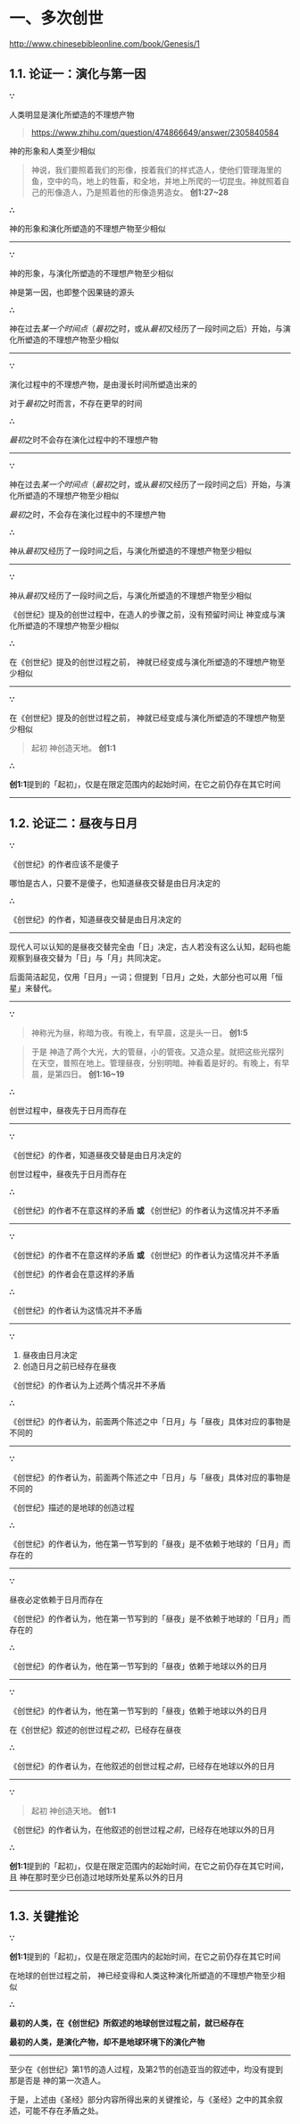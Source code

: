 # 一、多次创世

http://www.chinesebibleonline.com/book/Genesis/1

## 1.1. 论证一：演化与第一因

**∵**

人类明显是演化所塑造的不理想产物 
> https://www.zhihu.com/question/474866649/answer/2305840584

 神的形象和人类至少相似

>  神说，我们要照着我们的形像，按着我们的样式造人，使他们管理海里的鱼，空中的鸟，地上的牲畜，和全地，并地上所爬的一切昆虫。神就照着自己的形像造人，乃是照着他的形像造男造女。 **创1:27~28**

**∴**

 神的形象和演化所塑造的不理想产物至少相似

----

**∵**

 神的形象，与演化所塑造的不理想产物至少相似

 神是第一因，也即整个因果链的源头

**∴**

 神在过去*某一个时间点*（*最初*之时，或从*最初*又经历了一段时间之后）开始，与演化所塑造的不理想产物至少相似

----

**∵**

演化过程中的不理想产物，是由漫长时间所塑造出来的

对于*最初*之时而言，不存在更早的时间

**∴**

*最初*之时不会存在演化过程中的不理想产物

----

**∵**

 神在过去*某一个时间点*（*最初*之时，或从*最初*又经历了一段时间之后）开始，与演化所塑造的不理想产物至少相似

*最初*之时，不会存在演化过程中的不理想产物

**∴**

 神从*最初*又经历了一段时间之后，与演化所塑造的不理想产物至少相似

----

**∵**

 神从*最初*又经历了一段时间之后，与演化所塑造的不理想产物至少相似

《创世纪》提及的创世过程中，在造人的步骤之前，没有预留时间让 神变成与演化所塑造的不理想产物至少相似

**∴**

在《创世纪》提及的创世过程之前， 神就已经变成与演化所塑造的不理想产物至少相似

----

**∵**

在《创世纪》提及的创世过程之前， 神就已经变成与演化所塑造的不理想产物至少相似

> 起初 神创造天地。 **创1:1**

**∴**

**创1:1**提到的「起初」，仅是在限定范围内的起始时间，在它之前仍存在其它时间

----

## 1.2. 论证二：昼夜与日月

**∵**

《创世纪》的作者应该不是傻子

哪怕是古人，只要不是傻子，也知道昼夜交替是由日月决定的

**∴**

《创世纪》的作者，知道昼夜交替是由日月决定的

----

现代人可以认知的是昼夜交替完全由「日」决定，古人若没有这么认知，起码也能观察到昼夜交替为「日」与「月」共同决定。

后面简洁起见，仅用「日月」一词；但提到「日月」之处，大部分也可以用「恒星」来替代。

----

**∵**

>  神称光为昼，称暗为夜。有晚上，有早晨，这是头一日。 **创1:5**

> 于是 神造了两个大光，大的管昼，小的管夜。又造众星。就把这些光摆列在天空，普照在地上。管理昼夜，分别明暗。神看着是好的。有晚上，有早晨，是第四日。 **创1:16~19**

**∴**

创世过程中，昼夜先于日月而存在

----

**∵**

《创世纪》的作者，知道昼夜交替是由日月决定的

创世过程中，昼夜先于日月而存在

**∴**

《创世纪》的作者不在意这样的矛盾 **或** 《创世纪》的作者认为这情况并不矛盾

----

**∵**

《创世纪》的作者不在意这样的矛盾 **或** 《创世纪》的作者认为这情况并不矛盾

《创世纪》的作者会在意这样的矛盾

**∴**

《创世纪》的作者认为这情况并不矛盾

----

**∵**

1. 昼夜由日月决定
2. 创造日月之前已经存在昼夜

《创世纪》的作者认为上述两个情况并不矛盾

**∴**

《创世纪》的作者认为，前面两个陈述之中「日月」与「昼夜」具体对应的事物是不同的

----

**∵**

《创世纪》的作者认为，前面两个陈述之中「日月」与「昼夜」具体对应的事物是不同的

《创世纪》描述的是地球的创造过程

**∴**

《创世纪》的作者认为，他在第一节写到的「昼夜」是不依赖于地球的「日月」而存在的

----

**∵**

昼夜必定依赖于日月而存在

《创世纪》的作者认为，他在第一节写到的「昼夜」是不依赖于地球的「日月」而存在的

**∴**

《创世纪》的作者认为，他在第一节写到的「昼夜」依赖于地球以外的日月

----

**∵**

《创世纪》的作者认为，他在第一节写到的「昼夜」依赖于地球以外的日月

在《创世纪》叙述的创世过程*之初*，已经存在昼夜

**∴**

《创世纪》的作者认为，在他叙述的创世过程*之前*，已经存在地球以外的日月

----

**∵**

> 起初 神创造天地。 **创1:1**

《创世纪》的作者认为，在他叙述的创世过程*之前*，已经存在地球以外的日月

**∴**

**创1:1**提到的「起初」，仅是在限定范围内的起始时间，在它之前仍存在其它时间，且 神在那时至少已创造过地球所处星系以外的日月

----

## 1.3. 关键推论

**∵**

**创1:1**提到的「起初」，仅是在限定范围内的起始时间，在它之前仍存在其它时间

在地球的创世过程之前， 神已经变得和人类这种演化所塑造的不理想产物至少相似

**∴**

**最初的人类，在《创世纪》所叙述的地球创世过程之前，就已经存在**

**最初的人类，是演化产物，却不是地球环境下的演化产物**

----

至少在《创世纪》第1节的造人过程，及第2节的创造亚当的叙述中，均没有提到那是否是 神的第一次造人。

于是，上述由《圣经》部分内容所得出来的关键推论，与《圣经》之中的其余叙述，可能不存在矛盾之处。

